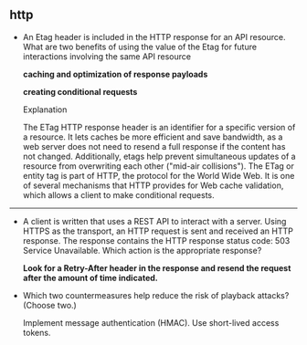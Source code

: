 ## http


- An Etag header is included in the HTTP response for an API resource. What are two benefits of using the value of the Etag for future interactions involving the same API resource

  **caching and optimization of response payloads**

  **creating conditional requests**

  Explanation

   The ETag HTTP response header is an identifier for a specific version of a resource. It lets caches be more efficient and save bandwidth, as a web server does not need to resend a full response if the content has not changed. Additionally, etags help prevent simultaneous updates of a resource from overwriting each other ("mid-air collisions").
   The ETag or entity tag is part of HTTP, the protocol for the World Wide Web. It is one of several mechanisms that HTTP provides for Web cache validation, which allows a client to make conditional requests.

---

- A client is written that uses a REST API to interact with a server. Using HTTPS as the transport, an HTTP request is sent and received an HTTP response. The response contains the HTTP response status code: 503 Service Unavailable.
Which action is the appropriate response?

  **Look for a Retry-After header in the response and resend the request after the amount of time indicated.**


- Which two countermeasures help reduce the risk of playback attacks? (Choose two.)

  Implement message authentication (HMAC).
  Use short-lived access tokens.
